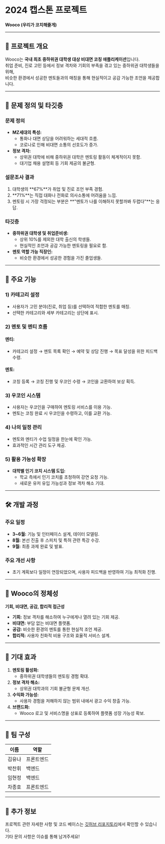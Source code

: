 # 2024 캡스톤 프로젝트  
**Wooco (우리가 코치해줄게)**  

---

## 🌟 프로젝트 개요  
Wooco는 **국내 최초 중하위권 대학생 대상 비대면 코칭 애플리케이션**입니다.  
취업 준비, 진로 고민 등에서 정보 격차와 기회의 부족을 겪고 있는 중하위권 대학생들을 위해,  
비슷한 환경에서 성공한 멘토들과의 매칭을 통해 현실적이고 공감 가능한 조언을 제공합니다.

---

## 🎯 문제 정의 및 타깃층  

### 문제 정의  
- **MZ세대의 특성:**  
  - 통화나 대면 상담을 어려워하는 세대적 흐름.  
  - 코로나로 인해 비대면 소통의 선호도가 증가.  
- **정보 격차:**  
  - 상위권 대학에 비해 중하위권 대학은 멘토링 활동이 체계적이지 못함.  
  - 대기업 채용 설명회 등 기회 제공의 불균형.  

### 설문조사 결과  
1. 대학생의 **67%**가 취업 및 진로 조언 부족 경험.  
2. **71%**는 직접 대화나 전화로 의사소통에 어려움을 느낌.  
3. 멘토링 시 가장 걱정되는 부분은 **"멘토가 나를 이해하지 못할까봐 두렵다"**는 응답.  

### 타깃층  
- **중하위권 대학생 및 취업준비생:**  
  - 상위 10%를 제외한 대학 출신의 학생들.  
  - 현실적인 조언과 공감 가능한 멘토링을 필요로 함.  
- **멘토 역할 가능 직장인:**  
  - 비슷한 환경에서 성공한 경험을 가진 졸업생들.  

---

## 🚀 주요 기능  

### 1) 카테고리 설정  
- 사용자가 고민 분야(진로, 취업 등)를 선택하여 적합한 멘토를 매칭.  
- 선택한 카테고리와 세부 카테고리는 상단에 표시.  

### 2) 멘토 및 멘티 흐름  
#### 멘티:  
- 카테고리 설정 → 멘토 목록 확인 → 예약 및 상담 진행 → 목표 달성을 위한 피드백 수령.  
#### 멘토:  
- 코칭 등록 → 코칭 진행 및 우코인 수령 → 코인을 교환하여 보상 획득.  

### 3) 우코인 시스템  
- 사용자는 우코인을 구매하여 멘토링 서비스를 이용 가능.  
- 멘토는 코칭 완료 시 우코인을 수령하고, 이를 교환 가능.  

### 4) 나의 일정 관리  
- 멘토와 멘티가 수업 일정을 한눈에 확인 가능.  
- 효과적인 시간 관리 도구 제공.  

### 5) 활용 가능성 확장  
- **대학별 인기 코치 시스템 도입:**  
  - 학교 측에서 인기 코치를 초청하여 강연 요청 가능.  
  - 새로운 유저 유입 가능성과 정보 격차 해소 기대.  

---

## 🛠 개발 과정  

### 주요 일정  
- **3~6월:** 기능 및 인터페이스 설계, 데이터 모델링.  
- **8월:** 본선 진출 후 스피치 및 특허 관련 특강 수강.  
- **9월:** 최종 과제 완료 및 발표.  

### 주요 개선 사항  
- 초기 계획보다 일정이 연장되었으며, 사용자 피드백을 반영하여 기능 최적화 진행.  

---

## 🎯 Wooco의 정체성  

**기회, 비대면, 공감, 합리적 접근성**  
- **기회:** 정보 격차를 해소하여 누구에게나 열려 있는 기회 제공.  
- **비대면:** 부담 없는 비대면 플랫폼.  
- **공감:** 비슷한 환경의 멘토를 통한 현실적 조언 제공.  
- **합리적:** 사용자 친화적 비용 구조와 효율적 서비스 설계.  

---

## 🎯 기대 효과  

1. **멘토링 활성화:**  
   - 중하위권 대학생들의 멘토링 경험 확대.  
2. **정보 격차 해소:**  
   - 상위권 대학과의 기회 불균형 문제 개선.  
3. **수익화 가능성:**  
   - 사용자 경험을 저해하지 않는 범위 내에서 광고 수익 창출 가능.  
4. **브랜드화:**  
   - Wooco 로고 및 서비스명을 상표로 등록하여 플랫폼 성장 가능성 확보.  

---

## 👥 팀 구성  

| 이름   | 역할          |
|--------|---------------|
| 김유나 | 프론트엔드    |
| 박찬휘 | 백엔드        |
| 임현정 | 백엔드        |
| 차종호 | 프론트엔드    |

---

## 📢 추가 정보  

프로젝트 관련 자세한 사항 및 코드 베이스는 [깃허브 리포지토리](https://github.com/ParkChanHwi/Wooco/tree/master)에서 확인할 수 있습니다.  
기타 문의 사항은 이슈를 통해 남겨주세요!  
